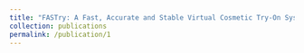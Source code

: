 ```yaml
---
title: "FASTry: A Fast, Accurate and Stable Virtual Cosmetic Try-On System"
collection: publications
permalink: /publication/1
---
```


